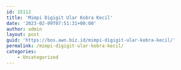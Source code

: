 ```yaml
---
id: 15112
title: 'Mimpi Digigit Ular Kobra Kecil'
date: '2023-02-09T07:51:31+00:00'
author: admin
layout: post
guid: 'https://bos.awn.biz.id/mimpi-digigit-ular-kobra-kecil/'
permalink: /mimpi-digigit-ular-kobra-kecil/
categories:
    - Uncategorized
---
```


